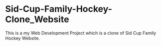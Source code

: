 # Sid-Cup-Family-Hockey-Clone_Website
This is a my Web Development Project which is a clone of Sid Cup Family Hockey Website.
